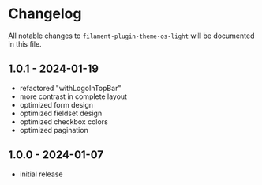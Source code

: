 # Changelog

All notable changes to `filament-plugin-theme-os-light` will be documented in this file.

## 1.0.1 - 2024-01-19

- refactored "withLogoInTopBar"
- more contrast in complete layout
- optimized form design
- optimized fieldset design
- optimized checkbox colors
- optimized pagination

## 1.0.0 - 2024-01-07

- initial release

